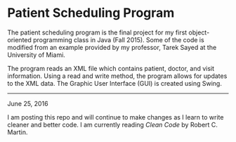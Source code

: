 # Patient Scheduling Program #

The patient scheduling program is the final project for my first object-oriented programming class in Java (Fall 2015). Some of the code is modified from an example provided by my professor, Tarek Sayed at the University of Miami. 

The program reads an XML file which contains patient, doctor, and visit information. Using a read and write method, the program allows for updates to the XML data. The Graphic User Interface (GUI) is created using Swing.

---

June 25, 2016

I am posting this repo and will continue to make changes as I learn to write cleaner and better code. I am currently reading *Clean Code* by Robert C. Martin.